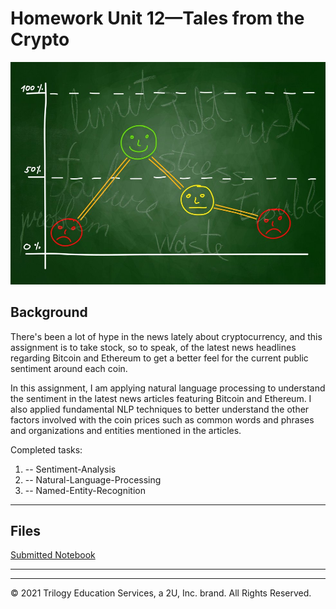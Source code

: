 # Homework Unit 12—Tales from the Crypto

![Stock Sentiment](Images/sentimental.jpeg)

## Background

There's been a lot of hype in the news lately about cryptocurrency, and this assignment is to take stock, so to speak, of the latest news headlines regarding Bitcoin and Ethereum to get a better feel for the current public sentiment around each coin.

In this assignment, I am applying natural language processing to understand the sentiment in the latest news articles featuring Bitcoin and Ethereum. I also applied fundamental NLP techniques to better understand the other factors involved with the coin prices such as common words and phrases and organizations and entities mentioned in the articles.

Completed tasks:

1. -- Sentiment-Analysis
2. -- Natural-Language-Processing
3. -- Named-Entity-Recognition

---

## Files

[Submitted Notebook](Starter_Code/crypto_sentiment.ipynb)

---

---

© 2021 Trilogy Education Services, a 2U, Inc. brand. All Rights Reserved.
